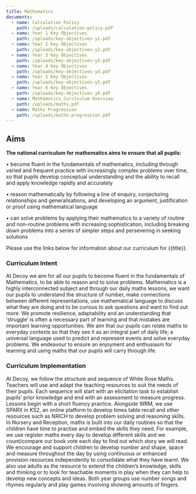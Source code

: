 ```yaml
---
title: Mathematics
documents:
  - name: Calculation Policy
    path: /uploads/calculation-policy.pdf
  - name: Year 1 Key Objectives
    path: /uploads/key-objectives-y1.pdf
  - name: Year 2 Key Objectives
    path: /uploads/key-objectives-y2.pdf
  - name: Year 3 Key Objectives
    path: /uploads/key-objectives-y3.pdf
  - name: Year 4 Key Objectives
    path: /uploads/key-objectives-y4.pdf
  - name: Year 5 Key Objectives
    path: /uploads/key-objectives-y5.pdf
  - name: Year 6 Key Objectives
    path: /uploads/key-objectives-y6.pdf
  - name: Mathematics Curriculum Overview
    path: /uploads/maths.pdf
  - name: Maths Progression
    path: /uploads/maths-progression.pdf
---
```

## Aims

**The national curriculum for mathematics aims to ensure that all pupils:**

•	become fluent in the fundamentals of mathematics, including through varied and frequent practice with increasingly complex problems over time, so that pupils develop conceptual understanding and the ability to recall and apply knowledge rapidly and accurately

•	reason mathematically by following a line of enquiry, conjecturing relationships and generalisations, and developing an argument, justification or proof using mathematical language

•	can solve problems by applying their mathematics to a variety of routine and non-routine problems with increasing sophistication, including breaking down problems into a series of simpler steps and persevering in seeking solutions

Please use the links below for information about our curriculum for {{title}}.

### Curriculum Intent


At Decoy we aim for all our pupils to become fluent in the fundamentals of Mathematics, to be able to reason and to solve problems. Mathematics is a highly interconnected subject and through our daily maths lessons, we want our pupils to understand the structure of number, make connections between different representations, use mathematical language to discuss what they are doing and to be curious to ask questions and want to find out more.
We promote resilience, adaptability and an understanding that ‘struggle’ is often a necessary part of learning and that mistakes are important learning opportunities. We aim that our pupils can relate maths to everyday contexts so that they see it as an integral part of daily life; a universal language used to predict and represent events and solve everyday problems. We endeavour to ensure an enjoyment and enthusiasm for learning and using maths that our pupils will carry through life. 


### Curriculum Implementation

At Decoy, we follow the structure and sequence of White Rose Maths. Teachers will use and adapt the teaching resources to suit the needs of their pupils. Each sequence will start with an elicitation task to establish pupils’ prior knowledge and end with an assessment to measure progress. Lessons begin with a short fluency practice. Alongside WRM, we use SPARX in KS2, an online platform to develop times table recall and other resources such as NRICH to develop problem solving and reasoning skills.
In Nursery and Reception, maths is built into our daily routines so that the children have time to practise and embed the skills they need. For example, we use register maths every day to develop different skills and we count/compare our book vote each day to find out which story we will read. We encourage and support children to develop number and shape, space and measure throughout the day by using continuous or enhanced provision resources independently to consolidate what they have learnt. We also use adults as the resource to extend the children’s knowledge, skills and thinking or to look for teachable moments in play when they can help to develop new concepts and ideas. Both year groups use number songs and rhymes regularly and play games involving showing amounts of fingers. 
